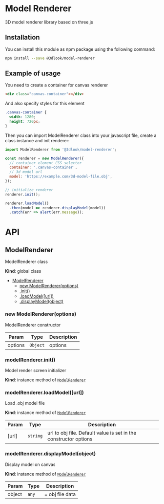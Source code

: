 # Model Renderer

3D model renderer library based on three.js

## Installation

You can install this module as npm package using the following command:

```sh
npm install --save @3dlook/model-renderer
```

## Example of usage

You need to create a container for canvas renderer

```html
<div class="canvas-container"></div>
```

And also specify styles for this element

```css
.canvas-container {
  width: 1280;
  height: 720px;
}
```

Then you can import ModelRenderer class into your javascript file, create a class instance and init renderer:

```js
import ModelRenderer from '@3dlook/model-renderer';

const renderer = new ModelRenderer({
  // container element CSS selector
  container: '.canvas-container',
  // 3d model url
  model: 'https://example.com/3d-model-file.obj',
});

// initialize renderer
renderer.init();

renderer.loadModel()
  .then(model => renderer.displayModel(model))
  .catch(err => alert(err.message));
```

# API

<a name="ModelRenderer"></a>

## ModelRenderer
ModelRenderer class

**Kind**: global class  

* [ModelRenderer](#ModelRenderer)
    * [new ModelRenderer(options)](#new_ModelRenderer_new)
    * [.init()](#ModelRenderer+init)
    * [.loadModel([url])](#ModelRenderer+loadModel)
    * [.displayModel(object)](#ModelRenderer+displayModel)

<a name="new_ModelRenderer_new"></a>

### new ModelRenderer(options)
ModelRenderer constructor


| Param | Type | Description |
| --- | --- | --- |
| options | <code>Object</code> | options |

<a name="ModelRenderer+init"></a>

### modelRenderer.init()
Model render screen initializer

**Kind**: instance method of [<code>ModelRenderer</code>](#ModelRenderer)  
<a name="ModelRenderer+loadModel"></a>

### modelRenderer.loadModel([url])
Load .obj model file

**Kind**: instance method of [<code>ModelRenderer</code>](#ModelRenderer)  

| Param | Type | Description |
| --- | --- | --- |
| [url] | <code>string</code> | url to obj file. Default value is set in the constructor options |

<a name="ModelRenderer+displayModel"></a>

### modelRenderer.displayModel(object)
Display model on canvas

**Kind**: instance method of [<code>ModelRenderer</code>](#ModelRenderer)  

| Param | Type | Description |
| --- | --- | --- |
| object | <code>any</code> | = obj file data |


